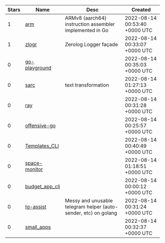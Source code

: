 | Stars | Name | Desc | Created | 
| ----- | ------- | ------------- | ------------- |
| 1 | [arm](https://github.com/wdamron/arm) | ARMv8 (aarch64) instruction assembler implemented in Go | 2022-08-14 00:53:40 +0000 UTC |
| 1 | [zlogr](https://github.com/tiketdatarisal/zlogr) | Zerolog Logger façade | 2022-08-14 00:33:07 +0000 UTC |
| 0 | [go-playground](https://github.com/Calmantara/go-playground) |  | 2022-08-14 00:35:03 +0000 UTC |
| 0 | [sarc](https://github.com/tom-on-the-internet/sarc) | text transformation | 2022-08-14 01:27:13 +0000 UTC |
| 0 | [ray](https://github.com/broothie/ray) |  | 2022-08-14 00:31:28 +0000 UTC |
| 0 | [offensive-go](https://github.com/Ma-Cr/offensive-go) |  | 2022-08-14 00:25:57 +0000 UTC |
| 0 | [Templates_CLI](https://github.com/davitdarsalia/Templates_CLI) |  | 2022-08-14 00:40:49 +0000 UTC |
| 0 | [space-monitor](https://github.com/phplego/space-monitor) |  | 2022-08-14 01:18:51 +0000 UTC |
| 0 | [budget_app_cli](https://github.com/mosesbenjamin/budget_app_cli) |  | 2022-08-14 00:00:12 +0000 UTC |
| 0 | [tg-assist](https://github.com/McLayer/tg-assist) | Messy and unusable telegram helper (auto-sender, etc) on golang  | 2022-08-14 00:31:24 +0000 UTC |
| 0 | [small_apps](https://github.com/RenatoValentim/small_apps) |  | 2022-08-14 00:32:37 +0000 UTC |

